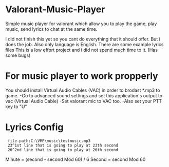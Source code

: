# Valorant-Music-Player
Simple music player for valorant which allow you to play the game, play music, send lyrics to chat at the same time.

I did not finish this yet so you cant do everything that it should offer. But i does the job. Also only language is English.
There are some example lyrics files 
This is a low effort project and i did not spend much time to it. (Has some bugs)


# For music player to work propperly

You should install Virtual Audio Cables (VAC) in order to brodast *.mp3 to game.
 -Go to advanced sound settings and set this application's output to vac (Virtual Audio Cable) 
  -Set valorant mic to VAC too. 
    -Also set your PTT key to "U"
  
  # Lyrics Config
  
     file-path:C:\VMP\music\testmusic.mp3
     23^1st line that is going to play at 23th second
     26^2nd line that is going to play at 26th second
     
    
 Minute = (second - second Mod 60) / 6
 Second =  second Mod 60
